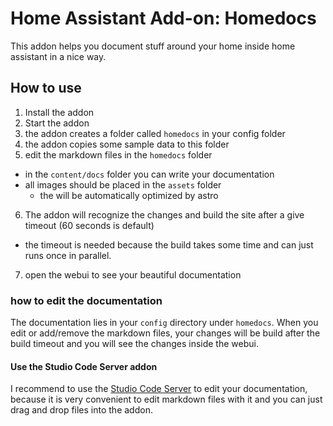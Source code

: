 # Home Assistant Add-on: Homedocs

This addon helps you document stuff around your home inside home assistant in a nice way.

## How to use

1. Install the addon
2. Start the addon
3. the addon creates a folder called `homedocs` in your config folder
4. the addon copies some sample data to this folder
5. edit the markdown files in the `homedocs` folder
  - in the `content/docs` folder you can write your documentation
  - all images should be placed in the `assets` folder
    - the will be automatically optimized by astro
6. The addon will recognize the changes and build the site after a give timeout (60 seconds is default)
  - the timeout is needed because the build takes some time and can just runs once in parallel.
7. open the webui to see your beautiful documentation

### how to edit the documentation

The documentation lies in your `config` directory under `homedocs`. When you edit or add/remove the markdown files, your changes will be build after the build timeout and you will see the changes inside the webui.

#### Use the Studio Code Server addon

I recommend to use the [Studio Code Server](https://github.com/hassio-addons/addon-vscode) to edit your documentation, because it is very convenient to edit markdown files with it and you can just drag and drop files into the addon.
